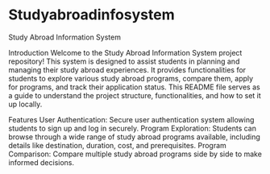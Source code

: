 # Studyabroadinfosystem
Study Abroad Information System

Introduction
Welcome to the Study Abroad Information System project repository! This system is designed to assist students in planning and managing their study abroad experiences. It provides functionalities for students to explore various study abroad programs, compare them, apply for programs, and track their application status. This README file serves as a guide to understand the project structure, functionalities, and how to set it up locally.

Features
User Authentication: Secure user authentication system allowing students to sign up and log in securely.
Program Exploration: Students can browse through a wide range of study abroad programs available, including details like destination, duration, cost, and prerequisites.
Program Comparison: Compare multiple study abroad programs side by side to make informed decisions.
